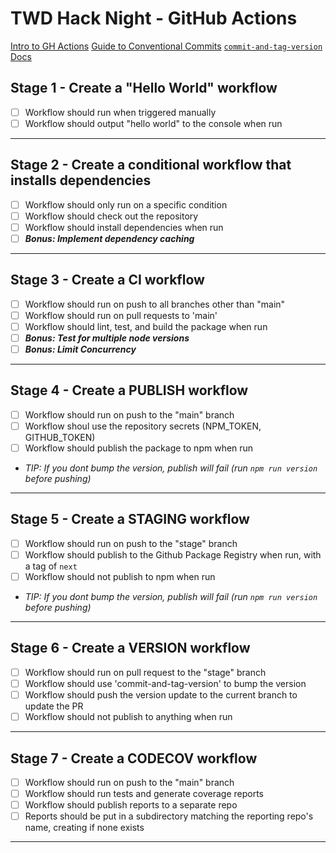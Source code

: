# TWD Hack Night - GitHub Actions

[Intro to GH Actions](https://fullstackopen.com/en/part11/getting_started_with_git_hub_actions#getting-started-with-workflows)
[Guide to Conventional Commits](https://gist.github.com/qoomon/5dfcdf8eec66a051ecd85625518cfd13)
[`commit-and-tag-version` Docs](https://github.com/absolute-version/commit-and-tag-version)
## Stage 1 - Create a "Hello World" workflow
- [ ] Workflow should run when triggered manually
- [ ] Workflow should output "hello world" to the console when run
---

## Stage 2 - Create a conditional workflow that installs dependencies
- [ ] Workflow should only run on a specific condition
- [ ] Workflow should check out the repository
- [ ] Workflow should install dependencies when run
- [ ] _**Bonus: Implement dependency caching**_
---

## Stage 3 - Create a CI workflow
- [ ] Workflow should run on push to all branches other than "main"
- [ ] Workflow should run on pull requests to 'main'
- [ ] Workflow should lint, test, and build the package when run
- [ ] _**Bonus: Test for multiple node versions**_
- [ ] _**Bonus: Limit Concurrency**_
---

## Stage 4 - Create a PUBLISH workflow
- [ ] Workflow should run on push to the "main" branch
- [ ] Workflow shoul use the repository secrets (NPM_TOKEN, GITHUB_TOKEN)
- [ ] Workflow should publish the package to npm when run
- *TIP: If you dont bump the version, publish will fail (run `npm run version` before pushing)*
---

## Stage 5 - Create a STAGING workflow

- [ ] Workflow should run on push to the "stage" branch
- [ ] Workflow should publish to the Github Package Registry when run, with a tag of `next`
- [ ] Workflow should not publish to npm when run
- *TIP: If you dont bump the version, publish will fail (run `npm run version` before pushing)*
---

## Stage 6 - Create a VERSION workflow

- [ ] Workflow should run on pull request to the "stage" branch
- [ ] Workflow should use 'commit-and-tag-version' to bump the version
- [ ] Workflow should push the version update to the current branch to update the PR
- [ ] Workflow should not publish to anything when run
---

## Stage 7 - Create a CODECOV workflow

- [ ] Workflow should run on push to the "main" branch
- [ ] Workflow should run tests and generate coverage reports
- [ ] Workflow should publish reports to a separate repo
- [ ] Reports should be put in a subdirectory matching the reporting repo's name, creating if none exists
---
